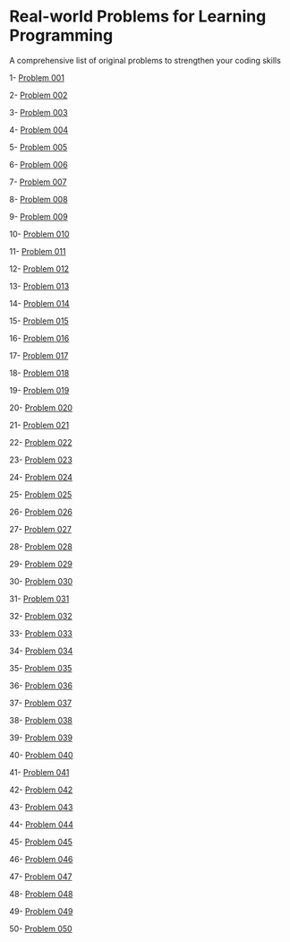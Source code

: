 # Real-world Problems for Learning Programming
A comprehensive list of original problems to strengthen your coding skills

1- [Problem 001](problems/P001)

2- [Problem 002](problems/P002)

3- [Problem 003](problems/P003)

4- [Problem 004](problems/P004)

5- [Problem 005](problems/P005)

6- [Problem 006](problems/P006)

7- [Problem 007](problems/P007)

8- [Problem 008](problems/P008)

9- [Problem 009](problems/P009)

10- [Problem 010](problems/P010)

11- [Problem 011](problems/P011)

12- [Problem 012](problems/P012)

13- [Problem 013](problems/P013)

14- [Problem 014](problems/P014)

15- [Problem 015](problems/P015)

16- [Problem 016](problems/P016)

17- [Problem 017](problems/P017)

18- [Problem 018](problems/P018)

19- [Problem 019](problems/P019)

20- [Problem 020](problems/P020)

21- [Problem 021](problems/P021)

22- [Problem 022](problems/P022)

23- [Problem 023](problems/P023)

24- [Problem 024](problems/P024)

25- [Problem 025](problems/P025)

26- [Problem 026](problems/P026)

27- [Problem 027](problems/P027)

28- [Problem 028](problems/P028)

29- [Problem 029](problems/P029)

30- [Problem 030](problems/P030)

31- [Problem 031](problems/P031)

32- [Problem 032](problems/P032)

33- [Problem 033](problems/P033)

34- [Problem 034](problems/P034)

35- [Problem 035](problems/P035)

36- [Problem 036](problems/P036)

37- [Problem 037](problems/P037)

38- [Problem 038](problems/P038)

39- [Problem 039](problems/P039)

40- [Problem 040](problems/P040)

41- [Problem 041](problems/P041)

42- [Problem 042](problems/P042)

43- [Problem 043](problems/P043)

44- [Problem 044](problems/P044)

45- [Problem 045](problems/P045)

46- [Problem 046](problems/P046)

47- [Problem 047](problems/P047)

48- [Problem 048](problems/P048)

49- [Problem 049](problems/P049)

50- [Problem 050](problems/P050)